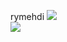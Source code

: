 rymehdi<picture>
  <source
    srcset="https://github-readme-stats.vercel.app/api?username=ferrymehdi&show_icons=true&theme=radical"
    media="(prefers-color-scheme: dark)"
  />
  <source
    srcset="https://github-readme-stats.vercel.app/api?username=ferrymehdi&show_icons=true"
    media="(prefers-color-scheme: light), (prefers-color-scheme: no-preference)"
  />
  <img src="https://github-readme-stats.vercel.app/api?username=ferrymehdi&show_icons=true" />
</picture>
<br/>
<picture>
  <source
    srcset="https://github-readme-stats.vercel.app/api/top-langs?username=ferrymehdi&show_icons=true&theme=radical&card_width=467&layout=compact&langs_count=10&size_weight=0.2&count_weight=0.8"
    media="(prefers-color-scheme: dark)"
  />
  <source
    srcset="https://github-readme-stats.vercel.app/api/top-langs?username=ferrymehdi&show_icons=true&card_width=467&layout=compact&langs_count=10&size_weight=0.2&count_weight=0.8"
    media="(prefers-color-scheme: light), (prefers-color-scheme: no-preference)"
  />
  <img src="https://github-readme-stats.vercel.app/api/top-langs?username=ferrymehdi&show_icons=true&card_width=467&layout=compact&langs_count=10&size_weight=0.2&count_weight=0.8" />
</picture>

